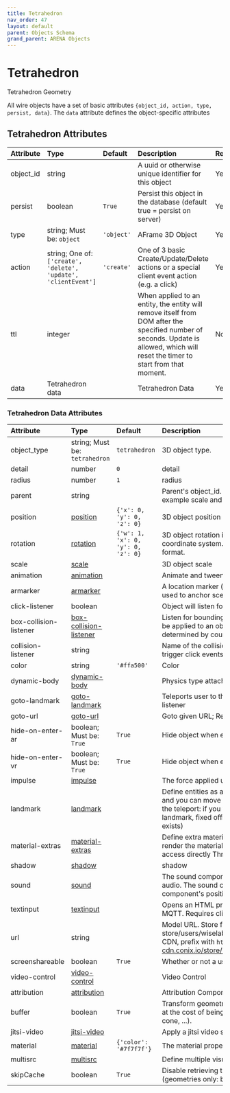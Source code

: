 ```yaml
---
title: Tetrahedron
nav_order: 47
layout: default
parent: Objects Schema
grand_parent: ARENA Objects
---
```


<!--CAUTION: This file is autogenerated from https://github.com/arenaxr/arena-schemas. Changes made here may be overwritten.-->


Tetrahedron
===========


Tetrahedron Geometry

All wire objects have a set of basic attributes ```{object_id, action, type, persist, data}```. The ```data``` attribute defines the object-specific attributes

Tetrahedron Attributes
-----------------------

|Attribute|Type|Default|Description|Required|
| :--- | :--- | :--- | :--- | :--- |
|object_id|string||A uuid or otherwise unique identifier for this object|Yes|
|persist|boolean|```True```|Persist this object in the database (default true = persist on server)|Yes|
|type|string; Must be: ```object```|```'object'```|AFrame 3D Object|Yes|
|action|string; One of: ```['create', 'delete', 'update', 'clientEvent']```|```'create'```|One of 3 basic Create/Update/Delete actions or a special client event action (e.g. a click)|Yes|
|ttl|integer||When applied to an entity, the entity will remove itself from DOM after the specified number of seconds. Update is allowed, which will reset the timer to start from that moment.|No|
|data|Tetrahedron data||Tetrahedron Data|Yes|

### Tetrahedron Data Attributes

|Attribute|Type|Default|Description|Required|
| :--- | :--- | :--- | :--- | :--- |
|object_type|string; Must be: ```tetrahedron```|```tetrahedron```|3D object type.|Yes|
|detail|number|```0```|detail|No|
|radius|number|```1```|radius|Yes|
|parent|string||Parent's object_id. Child objects inherit attributes of their parent, for example scale and translation.|No|
|position|[position](position)|```{'x': 0, 'y': 0, 'z': 0}```|3D object position|No|
|rotation|[rotation](rotation)|```{'w': 1, 'x': 0, 'y': 0, 'z': 0}```|3D object rotation in quaternion representation; Right-handed coordinate system. Euler degrees are deprecated in wire message format.|No|
|scale|[scale](scale)||3D object scale|No|
|animation|[animation](animation)||Animate and tween values. |No|
|armarker|[armarker](armarker)||A location marker (such as an AprilTag, a lightAnchor, or an UWB tag), used to anchor scenes, or scene objects, in the real world.|No|
|click-listener|boolean||Object will listen for clicks|No|
|box-collision-listener|[box-collision-listener](box-collision-listener)||Listen for bounding-box collisions with user camera and hands. Must be applied to an object or model with geometric mesh. Collisions are determined by course bounding-box overlaps|No|
|collision-listener|string||Name of the collision-listener, default can be empty string. Collisions trigger click events|No|
|color|string|```'#ffa500'```|Color|No|
|dynamic-body|[dynamic-body](dynamic-body)||Physics type attached to the object. |No|
|goto-landmark|[goto-landmark](goto-landmark)||Teleports user to the landmark with the given name; Requires click-listener|No|
|goto-url|[goto-url](goto-url)||Goto given URL; Requires click-listener|No|
|hide-on-enter-ar|boolean; Must be: ```True```|```True```|Hide object when entering AR. Remove component to *not* hide|No|
|hide-on-enter-vr|boolean; Must be: ```True```|```True```|Hide object when entering VR. Remove component to *not* hide|No|
|impulse|[impulse](impulse)||The force applied using physics. Requires click-listener|No|
|landmark|[landmark](landmark)||Define entities as a landmark; Landmarks appears in the landmark list and you can move (teleport) to them; You can define the behavior of the teleport: if you will be at a fixed or random distance, looking at the landmark, fixed offset or if it is constrained by a navmesh (when it exists)|No|
|material-extras|[material-extras](material-extras)||Define extra material properties, namely texture encoding, whether to render the material's color and render order. The properties set here access directly Three.js material component. |No|
|shadow|[shadow](shadow)||shadow|No|
|sound|[sound](sound)||The sound component defines the entity as a source of sound or audio. The sound component is positional and is thus affected by the component's position. |No|
|textinput|[textinput](textinput)||Opens an HTML prompt when clicked. Sends text input as an event on MQTT. Requires click-listener.|No|
|url|string||Model URL. Store files paths under 'store/users/<username>' (e.g. store/users/wiselab/models/factory_robot_arm/scene.gltf); to use CDN, prefix with `https://arena-cdn.conix.io/` (e.g. https://arena-cdn.conix.io/store/users/wiselab/models/factory_robot_arm/scene.gltf)|No|
|screenshareable|boolean|```True```|Whether or not a user can screenshare on an object|No|
|video-control|[video-control](video-control)||Video Control|No|
|attribution|[attribution](attribution)||Attribution Component. Saves attribution data in any entity.|No|
|buffer|boolean|```True```|Transform geometry into a BufferGeometry to reduce memory usage at the cost of being harder to manipulate (geometries only: box, circle, cone, ...).|No|
|jitsi-video|[jitsi-video](jitsi-video)||Apply a jitsi video source to the geometry|No|
|material|[material](material)|```{'color': '#7f7f7f'}```|The material properties of the object’s surface. |No|
|multisrc|[multisrc](multisrc)||Define multiple visual sources applied to an object.|No|
|skipCache|boolean|```True```|Disable retrieving the shared geometry object from the cache. (geometries only: box, circle, cone, ...).|No|
